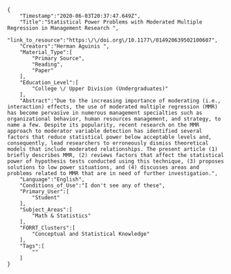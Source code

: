 
    {
        "Timestamp":"2020-06-03T20:37:47.649Z",
        "Title":"Statistical Power Problems with Moderated Multiple Regression in Management Research ",
        "link_to_resource":"https:\/\/doi.org\/10.1177\/014920639502100607",
        "Creators":"Herman Aguinis ",
        "Material_Type":[
            "Primary Source",
            "Reading",
            "Paper"
        ],
        "Education_Level":[
            "College \/ Upper Division (Undergraduates)"
        ],
        "Abstract":"Due to the increasing importance of moderating (i.e., interaction) effects, the use of moderated multiple regression (MMR) has become pervasive in numerous management specialties such as organizational behavior, human resources management, and strategy, to name a few. Despite its popularity, recent research on the MMR approach to moderator variable detection has identified several factors that reduce statistical power below acceptable levels and, consequently, lead researchers to erroneously dismiss theoretical models that include moderated relationships. The present article (1) briefly describes MMR, (2) reviews factors that affect the statistical power of hypothesis tests conducted using this technique, (3) proposes solutions to low power situations, and (4) discusses areas and problems related to MMR that are in need of further investigation.",
        "Language":"English",
        "Conditions_of_Use":"I don't see any of these",
        "Primary_User":[
            "Student"
        ],
        "Subject_Areas":[
            "Math & Statistics"
        ],
        "FORRT_Clusters":[
            "Conceptual and Statistical Knowledge"
        ],
        "Tags":[
            ""
        ]
    }
